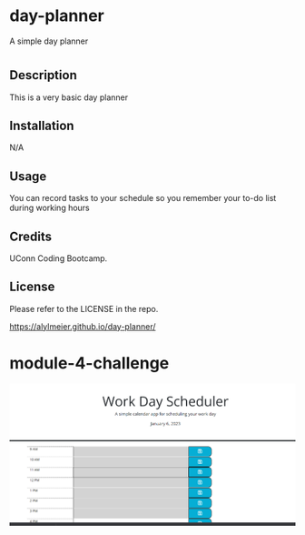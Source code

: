 # day-planner


A simple day planner
# <A simple day planner>

## Description

This is a very basic day planner


## Installation

N/A

## Usage

You can record tasks to your schedule so you remember your to-do list during working hours

## Credits
UConn Coding Bootcamp.
  
## License

Please refer to the LICENSE in the repo.

https://alylmeier.github.io/day-planner/

# module-4-challenge
![generatormockup](https://github.com/alylmeier/day-planner/blob/main/day%20planner.png)
